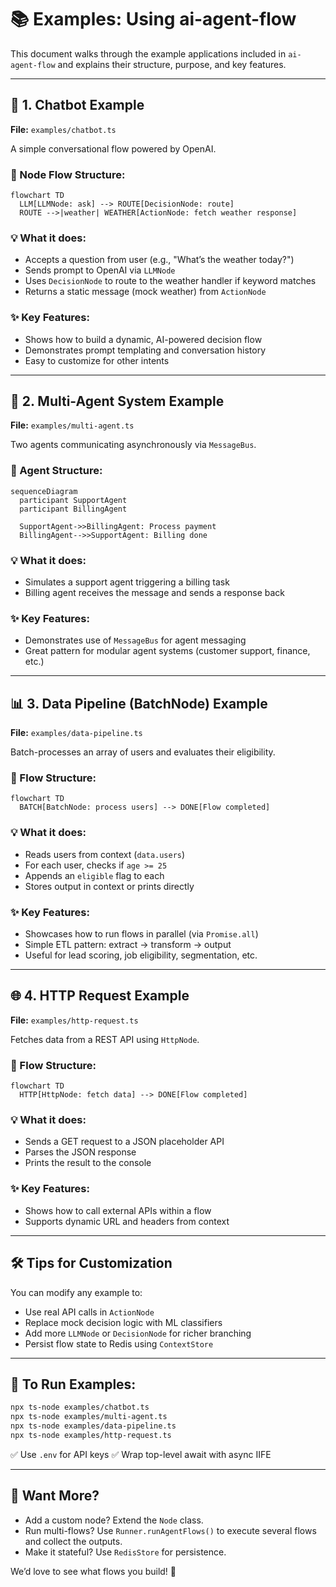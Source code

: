 # 📚 Examples: Using ai-agent-flow

This document walks through the example applications included in `ai-agent-flow` and explains their structure, purpose, and key features.

---

## 🤖 1. Chatbot Example

**File:** `examples/chatbot.ts`

A simple conversational flow powered by OpenAI.

### 🧱 Node Flow Structure:

```mermaid
flowchart TD
  LLM[LLMNode: ask] --> ROUTE[DecisionNode: route]
  ROUTE -->|weather| WEATHER[ActionNode: fetch weather response]
```

### 💡 What it does:

- Accepts a question from user (e.g., "What’s the weather today?")
- Sends prompt to OpenAI via `LLMNode`
- Uses `DecisionNode` to route to the weather handler if keyword matches
- Returns a static message (mock weather) from `ActionNode`

### ✨ Key Features:

- Shows how to build a dynamic, AI-powered decision flow
- Demonstrates prompt templating and conversation history
- Easy to customize for other intents

---

## 🤝 2. Multi-Agent System Example

**File:** `examples/multi-agent.ts`

Two agents communicating asynchronously via `MessageBus`.

### 🧱 Agent Structure:

```mermaid
sequenceDiagram
  participant SupportAgent
  participant BillingAgent

  SupportAgent->>BillingAgent: Process payment
  BillingAgent-->>SupportAgent: Billing done
```

### 💡 What it does:

- Simulates a support agent triggering a billing task
- Billing agent receives the message and sends a response back

### ✨ Key Features:

- Demonstrates use of `MessageBus` for agent messaging
- Great pattern for modular agent systems (customer support, finance, etc.)

---

## 📊 3. Data Pipeline (BatchNode) Example

**File:** `examples/data-pipeline.ts`

Batch-processes an array of users and evaluates their eligibility.

### 🧱 Flow Structure:

```mermaid
flowchart TD
  BATCH[BatchNode: process users] --> DONE[Flow completed]
```

### 💡 What it does:

- Reads users from context (`data.users`)
- For each user, checks if `age >= 25`
- Appends an `eligible` flag to each
- Stores output in context or prints directly

### ✨ Key Features:

- Showcases how to run flows in parallel (via `Promise.all`)
- Simple ETL pattern: extract → transform → output
- Useful for lead scoring, job eligibility, segmentation, etc.

---

## 🌐 4. HTTP Request Example

**File:** `examples/http-request.ts`

Fetches data from a REST API using `HttpNode`.

### 🧱 Flow Structure:

```mermaid
flowchart TD
  HTTP[HttpNode: fetch data] --> DONE[Flow completed]
```

### 💡 What it does:

- Sends a GET request to a JSON placeholder API
- Parses the JSON response
- Prints the result to the console

### ✨ Key Features:

- Shows how to call external APIs within a flow
- Supports dynamic URL and headers from context

---

## 🛠 Tips for Customization

You can modify any example to:

- Use real API calls in `ActionNode`
- Replace mock decision logic with ML classifiers
- Add more `LLMNode` or `DecisionNode` for richer branching
- Persist flow state to Redis using `ContextStore`

---

## 📁 To Run Examples:

```bash
npx ts-node examples/chatbot.ts
npx ts-node examples/multi-agent.ts
npx ts-node examples/data-pipeline.ts
npx ts-node examples/http-request.ts
```

✅ Use `.env` for API keys
✅ Wrap top-level await with async IIFE

---

## 🔗 Want More?

- Add a custom node? Extend the `Node` class.
 - Run multi-flows? Use `Runner.runAgentFlows()` to execute several flows and collect the outputs.
- Make it stateful? Use `RedisStore` for persistence.

We’d love to see what flows you build! 🚀
